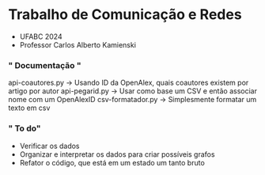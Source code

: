 # **Trabalho de Comunicação e Redes**
* UFABC 2024
* Professor Carlos Alberto Kamienski 

### " Documentação "
api-coautores.py	 -> Usando ID da OpenAlex, quais coautores existem por artigo por autor
api-pegarid.py 		 -> Usar como base um CSV e então associar nome com um OpenAlexID
csv-formatador.py	 -> Simplesmente formatar um texto em csv

### " To do"
* Verificar os dados
* Organizar e interpretar os dados para criar possíveis grafos
* Refator o código, que está em um estado um tanto bruto

